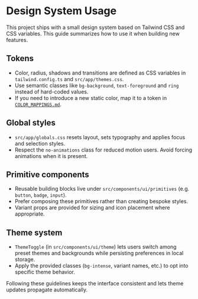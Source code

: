 # Design System Usage

This project ships with a small design system based on Tailwind CSS and CSS variables. This guide summarizes how to use it when building new features.

## Tokens
- Color, radius, shadows and transitions are defined as CSS variables in `tailwind.config.ts` and `src/app/themes.css`.
- Use semantic classes like `bg-background`, `text-foreground` and `ring` instead of hard-coded values.
- If you need to introduce a new static color, map it to a token in [`COLOR_MAPPINGS.md`](../COLOR_MAPPINGS.md).

## Global styles
- `src/app/globals.css` resets layout, sets typography and applies focus and selection styles.
- Respect the `no-animations` class for reduced motion users. Avoid forcing animations when it is present.

## Primitive components
- Reusable building blocks live under `src/components/ui/primitives` (e.g. `button`, `badge`, `input`).
- Prefer composing these primitives rather than creating bespoke styles.
- Variant props are provided for sizing and icon placement where appropriate.

## Theme system
- `ThemeToggle` (in `src/components/ui/theme`) lets users switch among preset themes and backgrounds while persisting preferences in local storage.
- Apply the provided classes (`bg-intense`, variant names, etc.) to opt into specific theme behavior.

Following these guidelines keeps the interface consistent and lets theme updates propagate automatically.
